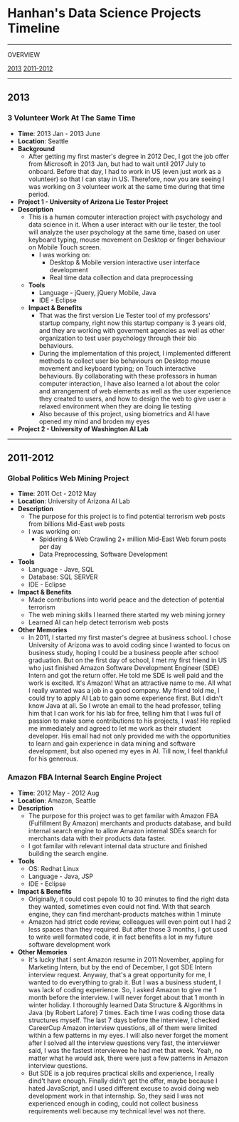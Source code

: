 # Hanhan's Data Science Projects Timeline

******************************************************************

OVERVIEW

[2013](#2013)
[2011-2012](#2011-2012)


******************************************************************

## 2013

### 3 Volunteer Work At The Same Time
* <b>Time</b>: 2013 Jan - 2013 June
* <b>Location</b>: Seattle
* <b>Background</b>
  * After getting my first master's degree in 2012 Dec, I got the job offer from Microsoft in 2013 Jan, but had to wait until 2017 July to onboard. Before that day, I had to work in US (even just work as a volunteer) so that I can stay in US. Therefore, now you are seeing I was working on 3 volunteer work at the same time during that time period.
* <b>Project 1 - University of Arizona Lie Tester Project</b>
* <b>Description</b>
  * This is a human computer interaction project with psychology and data science in it. When a user interact with our lie tester, the tool will analyze the user psychology at the same time, based on user keyboard typing, mouse movement on Desktop or finger behaviour on Mobile Touch screen. 
    * I was working on:
      * Desktop & Mobile version interactive user interface development
      * Real time data collection and data preprocessing 
  * <b>Tools</b>
    * Language - jQuery, jQuery Mobile, Java
    * IDE - Eclipse
  * <b>Impact & Benefits</b>
    * That was the first version Lie Tester tool of my professors' startup company, right now this startup company is 3 years old, and they are working with goverment agencies as well as other organization to test user psychology through their bio behaviours.
    * During the implementation of this project, I implemented different methods to collect user bio behaviours on Desktop mouse movement and keyboard typing; on Touch interactive behaviours. By collaborating with these professors in human computer interaction, I have also learned a lot about the color and arrangement of web elements as well as the user experience they created to users, and how to design the web to give user a relaxed environment when they are doing lie testing
    * Also because of this project, using biometrics and AI have opened my mind and broden my eyes
* <b>Project 2 - University of Washington AI Lab</b>


******************************************************************

## 2011-2012

### Global Politics Web Mining Project
* <b>Time</b>: 2011 Oct - 2012 May
* <b>Location</b>: University of Arizona AI Lab
* <b>Description</b>
  * The purpose for this project is to find potential terrorism web posts from billions Mid-East web posts
  * I was working on:
    * Spidering & Web Crawling 2+ million Mid-East Web forum posts per day
    * Data Preprocessing, Software Development
* <b>Tools</b>
  * Language - Jave, SQL
  * Database: SQL SERVER
  * IDE - Eclipse
* <b>Impact & Benefits</b>
  * Made contributions into world peace and the detection of potential terrorism
  * The web mining skills I learned there started my web mining jorney
  * Learned AI can help detect terrorism web posts
* <b>Other Memories</b>
  * In 2011, I started my first master's degree at business school. I chose University of Arizona was to avoid coding since I wanted to focus on business study, hoping I could be a business people after school graduation. But on the first day of school, I met my first friend in US who just finished Amazon Software Development Engineer (SDE) Intern and got the return offer. He told me SDE is well paid and the work is excited. It's Amazon! What an attractive name to me. All what I really wanted was a job in a good company. My friend told me, I could try to apply AI Lab to gain some experience first. But I didn't know Java at all. So I wrote an email to the head professor, telling him that I can work for his lab for free, telling him that I was full of passion to make some contributions to his projects, I was! He replied me immediately and agreed to let me work as their student developer. His email had not only provided me with the opportunities to learn and gain experience in data mining and software development, but also opened my eyes in AI. Till now, I feel thankful for his generous.

### Amazon FBA Internal Search Engine Project
* <b>Time</b>: 2012 May - 2012 Aug
* <b>Location</b>: Amazon, Seattle
* <b>Description</b>
  * The purpose for this project was to get familar with Amazon FBA (Fulfillment By Amazon) merchants and products database, and build internal search engine to allow Amazon internal SDEs search for merchants data with their products data faster.
  * I got familar with relevant internal data structure and finished building the search engine. 
* <b>Tools</b>
  * OS: Redhat Linux
  * Language - Java, JSP
  * IDE - Eclipse
* <b>Impact & Benefits</b>
  * Originally, it could cost pepole 10 to 30 minutes to find the right data they wanted, sometimes even could not find. With that search engine, they can find merchant-products matches within 1 minute
  * Amazon had strict code review, colleagues will even point out I had 2 less spaces than they required. But after those 3 months, I got used to write well formated code, it in fact benefits a lot in my future software development work
* <b>Other Memories</b>
  * It's lucky that I sent Amazon resume in 2011 November, appling for Marketing Intern, but by the end of December, I got SDE Intern interview request. Anyway, that's a great opportunity for me, I wanted to do everything to grab it. But I was a business student, I was lack of coding experience. So, I asked Amazon to give me 1 month before the interview. I will never forget about that 1 month in winter holiday. I thoroughly learned Data Structure & Algorithms in Java (by Robert Lafore) 7 times. Each time I was coding those data structures myself. The last 7 days before the interview, I checked CareerCup Amazon interview questions, all of them were limited within a few patterns in my eyes. I will also never forget the moment after I solved all the interview questions very fast, the interviewer said, I was the fastest interviewee he had met that week. Yeah, no matter what he would ask, there were just a few patterns in Amazon interview questions.
  * But SDE is a job requires practical skills and experience, I really dind't have enough. Finally didn't get the offer, maybe because I hated JavaScript, and I used different excuse to avoid doing web development work in that internship. So, they said I was not experienced enough in coding, could not collect business requirements well because my technical level was not there.
